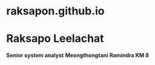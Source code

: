 # raksapon.github.io
# **Raksapo Leelachat**
**Senior system analyst**
**Meongthongtani**
**Ramindra KM 8**
